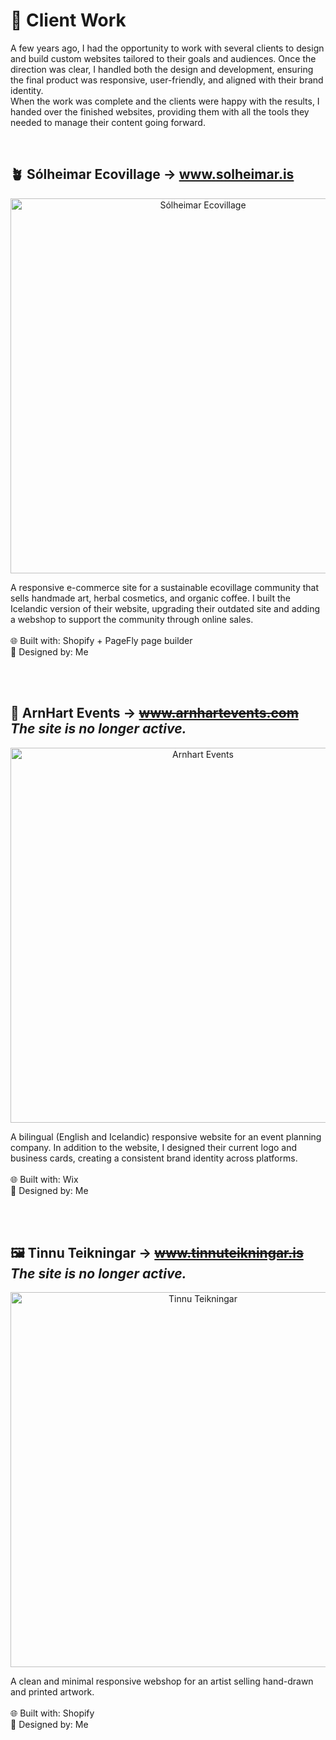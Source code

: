 # 💼 Client Work

A few years ago, I had the opportunity to work with several clients to design and build custom websites tailored to their goals and audiences. Once the direction was clear, I handled both the design and development, ensuring the final product was responsive, user-friendly, and aligned with their brand identity.<br/>
When the work was complete and the clients were happy with the results, I handed over the finished websites, providing them with all the tools they needed to manage their content going forward.

<br/>

## 🪴 Sólheimar Ecovillage → www.solheimar.is
<p align="center">
  <img width="600" alt="Sólheimar Ecovillage" src="https://user-images.githubusercontent.com/43991373/115805309-01ebc900-a3e5-11eb-875f-816ef206909a.png">
</p>
A responsive e-commerce site for a sustainable ecovillage community that sells handmade art, herbal cosmetics, and organic coffee. I built the Icelandic version of their website, upgrading their outdated site and adding a webshop to support the community through online sales.<br/><br/>
🌐 Built with: Shopify + PageFly page builder<br/>
🎨 Designed by: Me

<br/><br/>

## 🎊 ArnHart Events → ~~www.arnhartevents.com~~ *The site is no longer active.*
<p align="center">
  <img width="600" alt="Arnhart Events" src="https://user-images.githubusercontent.com/43991373/115805379-221b8800-a3e5-11eb-935b-744c780cea67.png">
</p>
A bilingual (English and Icelandic) responsive website for an event planning company. In addition to the website, I designed their current logo and business cards, creating a consistent brand identity across platforms.<br/><br/>
🌐 Built with: Wix<br/>
🎨 Designed by: Me

<br/><br/>

## 🖼️ Tinnu Teikningar → ~~www.tinnuteikningar.is~~ *The site is no longer active.*
<p align="center">
  <img width="600" alt="Tinnu Teikningar" src="https://user-images.githubusercontent.com/43991373/115805475-57c07100-a3e5-11eb-9779-69a0acd75fbc.png">
</p>
A clean and minimal responsive webshop for an artist selling hand-drawn and printed artwork.<br/><br/>
🌐 Built with: Shopify<br/>
🎨 Designed by: Me
